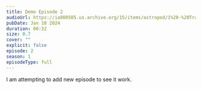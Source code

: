 ```yaml
---
title: Demo Episode 2
audioUrl: https://ia800505.us.archive.org/15/items/astropod/1%20-%20Trailer%20with%20BG%20%28enhanced%29.ogg
pubDate: Jan 10 2024
duration: 00:32
size: 0.7
cover: ""
explicit: false
episode: 2
season: 1
episodeType: full
---
```

I am attempting to add new episode to see it work.